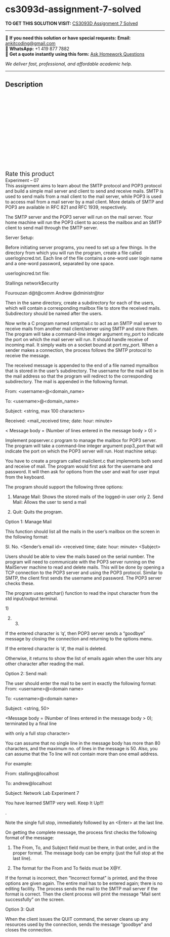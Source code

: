 # cs3093d-assignment-7-solved
**TO GET THIS SOLUTION VISIT:** [CS3093D Assignment 7 Solved](https://www.ankitcodinghub.com/product/cs3093d-assignment-7-solved/)


---

📩 **If you need this solution or have special requests:** **Email:** ankitcoding@gmail.com  
📱 **WhatsApp:** +1 419 877 7882  
📄 **Get a quote instantly using this form:** [Ask Homework Questions](https://www.ankitcodinghub.com/services/ask-homework-questions/)

*We deliver fast, professional, and affordable academic help.*

---

<h2>Description</h2>



<div class="kk-star-ratings kksr-auto kksr-align-center kksr-valign-top" data-payload="{&quot;align&quot;:&quot;center&quot;,&quot;id&quot;:&quot;97372&quot;,&quot;slug&quot;:&quot;default&quot;,&quot;valign&quot;:&quot;top&quot;,&quot;ignore&quot;:&quot;&quot;,&quot;reference&quot;:&quot;auto&quot;,&quot;class&quot;:&quot;&quot;,&quot;count&quot;:&quot;0&quot;,&quot;legendonly&quot;:&quot;&quot;,&quot;readonly&quot;:&quot;&quot;,&quot;score&quot;:&quot;0&quot;,&quot;starsonly&quot;:&quot;&quot;,&quot;best&quot;:&quot;5&quot;,&quot;gap&quot;:&quot;4&quot;,&quot;greet&quot;:&quot;Rate this product&quot;,&quot;legend&quot;:&quot;0\/5 - (0 votes)&quot;,&quot;size&quot;:&quot;24&quot;,&quot;title&quot;:&quot;CS3093D Assignment 7 Solved&quot;,&quot;width&quot;:&quot;0&quot;,&quot;_legend&quot;:&quot;{score}\/{best} - ({count} {votes})&quot;,&quot;font_factor&quot;:&quot;1.25&quot;}">

<div class="kksr-stars">

<div class="kksr-stars-inactive">
            <div class="kksr-star" data-star="1" style="padding-right: 4px">


<div class="kksr-icon" style="width: 24px; height: 24px;"></div>
        </div>
            <div class="kksr-star" data-star="2" style="padding-right: 4px">


<div class="kksr-icon" style="width: 24px; height: 24px;"></div>
        </div>
            <div class="kksr-star" data-star="3" style="padding-right: 4px">


<div class="kksr-icon" style="width: 24px; height: 24px;"></div>
        </div>
            <div class="kksr-star" data-star="4" style="padding-right: 4px">


<div class="kksr-icon" style="width: 24px; height: 24px;"></div>
        </div>
            <div class="kksr-star" data-star="5" style="padding-right: 4px">


<div class="kksr-icon" style="width: 24px; height: 24px;"></div>
        </div>
    </div>

<div class="kksr-stars-active" style="width: 0px;">
            <div class="kksr-star" style="padding-right: 4px">


<div class="kksr-icon" style="width: 24px; height: 24px;"></div>
        </div>
            <div class="kksr-star" style="padding-right: 4px">


<div class="kksr-icon" style="width: 24px; height: 24px;"></div>
        </div>
            <div class="kksr-star" style="padding-right: 4px">


<div class="kksr-icon" style="width: 24px; height: 24px;"></div>
        </div>
            <div class="kksr-star" style="padding-right: 4px">


<div class="kksr-icon" style="width: 24px; height: 24px;"></div>
        </div>
            <div class="kksr-star" style="padding-right: 4px">


<div class="kksr-icon" style="width: 24px; height: 24px;"></div>
        </div>
    </div>
</div>


<div class="kksr-legend" style="font-size: 19.2px;">
            <span class="kksr-muted">Rate this product</span>
    </div>
    </div>
<div class="page" title="Page 1">
<div class="layoutArea">
<div class="column">
Experiment – 07

</div>
</div>
<div class="layoutArea">
<div class="column"></div>
</div>
<div class="layoutArea">
<div class="column">
This assignment aims to learn about the SMTP protocol and POP3 protocol and build a simple mail server and client to send and receive mails. SMTP is used to send mails from a mail client to the mail server, while POP3 is used to access mail from a mail server by a mail client. More details of SMTP and POP3 are available in RFC 821 and RFC 1939, respectively.

The SMTP server and the POP3 server will run on the mail server. Your home machine will run the POP3 client to access the mailbox and an SMTP client to send mail through the SMTP server.

Server Setup:

Before initiating server programs, you need to set up a few things. In the directory from which you will run the program, create a file called userlogincred.txt. Each line of the file contains a one-word user login name and a one-word password, separated by one space.

userlogincred.txt file:

Stallings network$ecurity

Fourouzan d@t@comm Andrew @dministr@tor

Then in the same directory, create a subdirectory for each of the users, which will contain a corresponding mailbox file to store the received mails. Subdirectory should be named after the users.

Now write a C program named smtpmail.c to act as an SMTP mail server to receive mails from another mail client/server using SMTP and store them. The program will take a command-line integer argument my_port to indicate the port on which the mail server will run. It should handle receive of incoming mail. It simply waits on a socket bound at port my_port. When a sender makes a connection, the process follows the SMTP protocol to receive the message.

</div>
</div>
</div>
<div class="page" title="Page 2">
<div class="layoutArea">
<div class="column">
The received message is appended to the end of a file named mymailbox that is stored in the user’s subdirectory. The username for the mail will be in the mail address so that the program will redirect to the corresponding subdirectory. The mail is appended in the following format.

From: &lt;username&gt;@&lt;domain_name&gt;

To: &lt;username&gt;@&lt;domain_name&gt;

Subject: &lt;string, max 100 characters&gt;

Received: &lt;mail_received time; date: hour: minute&gt;

&lt; Message body = (Number of lines entered in the message body &gt; 0) &gt;

Implement popserver.c program to manage the mailbox for POP3 server. The program will take a command-line integer argument pop3_port that will indicate the port on which the POP3 server will run. Host machine setup:

You have to create a program called mailclient.c that implements both send and receive of mail. The program would first ask for the username and password. It will then ask for options from the user and wait for user input from the keyboard.

The program should support the following three options:

1. Manage Mail: Shows the stored mails of the logged-in user only 2. Send Mail: Allows the user to send a mail

3. Quit: Quits the program.

Option 1: Manage Mail

This function should list all the mails in the user’s mailbox on the screen in the following format:

Sl. No. &lt;Sender’s email id&gt; &lt;received time; date: hour: minute&gt; &lt;Subject&gt;

Users should be able to view the mails based on the serial number. The program will need to communicate with the POP3 server running on the MailServer machine to read and delete mails. This will be done by opening a TCP connection to the POP3 server and using the POP3 protocol. Similar to SMTP, the client first sends the username and password. The POP3 server checks these.

The program uses getchar() function to read the input character from the std input/output terminal.

</div>
</div>
<div class="layoutArea">
<div class="column">
1)

2) 3)

</div>
<div class="column">
If the entered character is ‘q’, then POP3 server sends a “goodbye” message by closing the connection and returning to the options menu.

If the entered character is ‘d’, the mail is deleted.

Otherwise, it returns to show the list of emails again when the user hits any other character after reading the mail.

</div>
</div>
</div>
<div class="page" title="Page 3">
<div class="layoutArea">
<div class="column">
Option 2: Send mail:

The user should enter the mail to be sent in exactly the following format: From: &lt;username&gt;@&lt;domain name&gt;

To: &lt;username&gt;@&lt;domain name&gt;

Subject: &lt;string, 50&gt;

&lt;Message body = (Number of lines entered in the message body &gt; 0); terminated by a final line

with only a full stop character&gt;

You can assume that no single line in the message body has more than 80 characters, and the maximum no. of lines in the message is 50. Also, you can assume that the To line will not contain more than one email address.

For example:

From: stallings@localhost

To: andrew@localhost

Subject: Network Lab Experiment 7

You have learned SMTP very well. Keep It Up!!!

.

Note the single full stop, immediately followed by an &lt;Enter&gt; at the last line.

On getting the complete message, the process first checks the following format of the message:

1. The From, To, and Subject field must be there, in that order, and in the proper format. The message body can be empty (just the full stop at the last line).

2. The format for the From and To fields must be X@Y.

If the format is incorrect, then “Incorrect format” is printed, and the three options are given again. The entire mail has to be entered again; there is no editing facility. The process sends the mail to the SMTP mail server if the format is correct. Then the client process will print the message “Mail sent successfully” on the screen.

Option 3: Quit

When the client issues the QUIT command, the server cleans up any resources used by the connection, sends the message “goodbye” and closes the connection.

</div>
</div>
</div>
